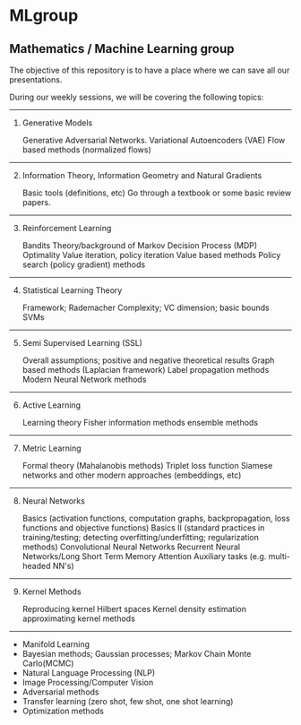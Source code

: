 # MLgroup

Mathematics / Machine Learning group
---

The objective of this repository is to have a place where we can save all our presentations.

During our weekly sessions, we will be covering the following topics:

---
1. Generative Models

    Generative Adversarial Networks.
    Variational Autoencoders (VAE)
    Flow based methods (normalized flows)
---
2. Information Theory, Information Geometry and Natural Gradients

    Basic tools (definitions, etc)
    Go through a textbook or some basic review papers.
---
3. Reinforcement Learning

    Bandits
    Theory/background of Markov Decision Process (MDP)
    Optimality
    Value iteration, policy iteration
    Value based methods
    Policy search (policy gradient) methods
---
 4. Statistical Learning Theory

    Framework; Rademacher Complexity; VC dimension; basic bounds
    SVMs
---
 5. Semi Supervised Learning (SSL)

    Overall assumptions; positive and negative theoretical results
    Graph based methods (Laplacian framework)
    Label propagation methods
    Modern Neural Network methods
---
 6. Active Learning

    Learning theory
    Fisher information methods
    ensemble methods
---
 7. Metric Learning

    Formal theory (Mahalanobis methods)
    Triplet loss function
    Siamese networks and other modern approaches (embeddings, etc)
---
 8. Neural Networks

    Basics (activation functions, computation graphs, backpropagation, loss functions and objective functions)
    Basics II (standard practices in training/testing; detecting overfitting/underfitting; regularization methods)
    Convolutional Neural Networks 
    Recurrent Neural Networks/Long Short Term Memory
    Attention
    Auxiliary tasks (e.g. multi-headed NN's)
---
 9. Kernel Methods

    Reproducing kernel Hilbert spaces
    Kernel density estimation
    approximating kernel methods
---
- Manifold Learning
- Bayesian methods; Gaussian processes; Markov Chain Monte Carlo(MCMC)
- Natural Language Processing (NLP) 
- Image Processing/Computer Vision
- Adversarial methods
- Transfer learning (zero shot, few shot, one shot learning)
- Optimization methods
